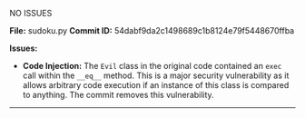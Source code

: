 NO ISSUES

**File:** sudoku.py
**Commit ID:** 54dabf9da2c1498689c1b8124e79f5448670ffba

**Issues:**

*   **Code Injection:** The `Evil` class in the original code contained an `exec` call within the `__eq__` method. This is a major security vulnerability as it allows arbitrary code execution if an instance of this class is compared to anything. The commit removes this vulnerability.


-------------------------------------------------------------

